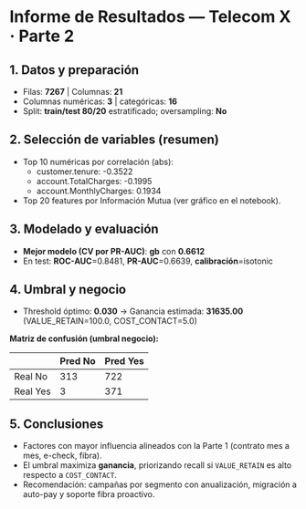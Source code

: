 # Informe de Resultados — Telecom X · Parte 2

## 1. Datos y preparación
- Filas: **7267** | Columnas: **21**
- Columnas numéricas: **3** | categóricas: **16**
- Split: **train/test 80/20** estratificado; oversampling: **No**

## 2. Selección de variables (resumen)
- Top 10 numéricas por correlación (abs):
  - customer.tenure: -0.3522
  - account.TotalCharges: -0.1995
  - account.MonthlyCharges: 0.1934
- Top 20 features por Información Mutua (ver gráfico en el notebook).

## 3. Modelado y evaluación
- **Mejor modelo (CV por PR-AUC)**: **gb** con **0.6612**
- En test: **ROC-AUC**=0.8481, **PR-AUC**=0.6639, **calibración**=isotonic

## 4. Umbral y negocio
- Threshold óptimo: **0.030** → Ganancia estimada: **31635.00** (VALUE_RETAIN=100.0, COST_CONTACT=5.0)

**Matriz de confusión (umbral negocio):**

|       | Pred No | Pred Yes |
|-------|---------|----------|
| Real No  | 313 | 722 |
| Real Yes | 3 | 371 |

## 5. Conclusiones
- Factores con mayor influencia alineados con la Parte 1 (contrato mes a mes, e-check, fibra).
- El umbral maximiza **ganancia**, priorizando recall si `VALUE_RETAIN` es alto respecto a `COST_CONTACT`.
- Recomendación: campañas por segmento con anualización, migración a auto-pay y soporte fibra proactivo.